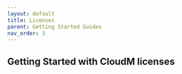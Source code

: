 ```yaml
---
layout: default
title: Licenses
parent: Getting Started Guides
nav_order: 3
---
```


## Getting Started with CloudM licenses 
